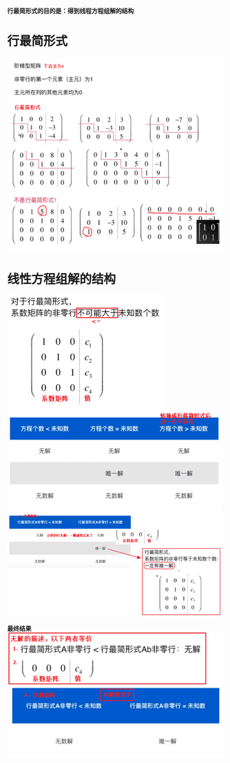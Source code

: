 **行最简形式的目的是：得到线程方程组解的结构**
# 行最简形式
![](../photo/Pasted%20image%2020240209143045.png)

# 线性方程组解的结构

![](../photo/Pasted%20image%2020240209151533.png)
![](../photo/Pasted%20image%2020240209154753.png)
![](../photo/Pasted%20image%2020240209155858.png)

**最终结果**   
![](../photo/Pasted%20image%2020240209160604.png)